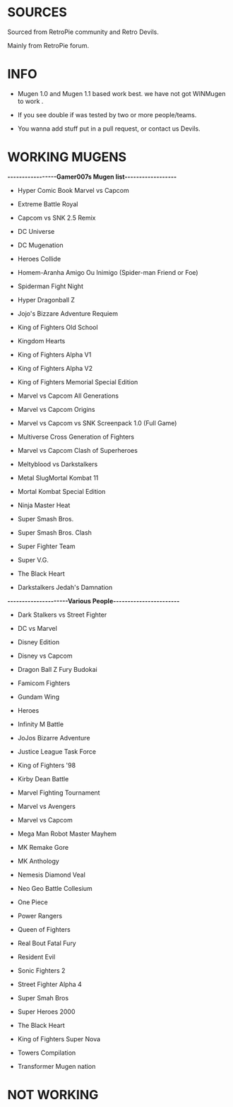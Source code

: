 
# SOURCES #

Sourced from RetroPie community and Retro Devils. 

Mainly from RetroPie forum. 

# INFO #

- Mugen 1.0 and Mugen 1.1 based work best.  we have not got WINMugen to work . 

- If you see double if was tested by two or more people/teams.

- You wanna add stuff put in a pull request, or contact us Devils. 


# WORKING MUGENS #



**-----------------Gamer007s Mugen list------------------**

- Hyper Comic Book Marvel vs Capcom 

- Extreme Battle Royal

- Capcom vs SNK 2.5 Remix

- DC Universe

- DC Mugenation

- Heroes Collide

- Homem-Aranha Amigo Ou Inimigo (Spider-man Friend or Foe)

- Spiderman Fight Night

- Hyper Dragonball Z

- Jojo's Bizzare Adventure Requiem

- King of Fighters Old School

- Kingdom Hearts

- King of Fighters Alpha V1

- King of Fighters Alpha V2

- King of Fighters Memorial Special Edition

- Marvel vs Capcom All Generations

- Marvel vs Capcom Origins

- Marvel vs Capcom vs SNK Screenpack 1.0 (Full Game)

- Multiverse Cross Generation of Fighters

- Marvel vs Capcom Clash of Superheroes

- Meltyblood vs Darkstalkers

- Metal SlugMortal Kombat 11

- Mortal Kombat Special Edition

- Ninja Master Heat

- Super Smash Bros.

- Super Smash Bros. Clash

- Super Fighter Team

- Super V.G.

- The Black Heart

- Darkstalkers Jedah's Damnation

**---------------------Various People-----------------------**

- Dark Stalkers vs Street Fighter

- DC vs Marvel

- Disney Edition

- Disney vs Capcom

- Dragon Ball Z Fury Budokai

- Famicom Fighters

- Gundam Wing

- Heroes

- Infinity M Battle

- JoJos Bizarre Adventure

- Justice League Task Force

- King of Fighters '98

- Kirby Dean Battle

- Marvel Fighting Tournament

- Marvel vs Avengers

- Marvel vs Capcom

- Mega Man Robot Master Mayhem

- MK Remake Gore

- MK Anthology

- Nemesis Diamond Veal

- Neo Geo Battle Collesium

- One Piece

- Power Rangers

- Queen of Fighters

- Real Bout Fatal Fury

- Resident Evil

- Sonic Fighters 2

- Street Fighter Alpha 4

- Super Smah Bros

- Super Heroes 2000

- The Black Heart

- King of Fighters Super Nova

- Towers Compilation

- Transformer Mugen nation


# NOT WORKING #
